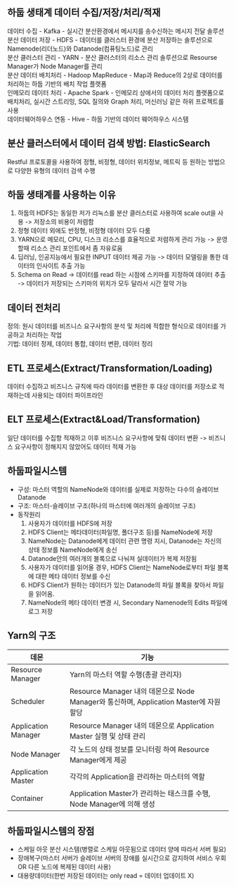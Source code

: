 ## 하둡 생태계 데이터 수집/저장/처리/적재
데이터 수집 - Kafka - 실시간 분산환경에서 메시지를 송수신하는 메시지 전달 솔루션<br>
분산 데이터 저장 - HDFS - 데이터를 클러스터 환경에 분산 저장하는 솔루션으로 Namenode(리더노드)와 Datanode(컴퓨팅노드)로 관리<br>
분산 클러스터 관리 - YARN - 분산 클러스터의 리소스 관리 솔루션으로 Resourse Manager가 Node Manager를 관리<br>
분산 데이터 배치처리 - Hadoop MapReduce - Map과 Reduce의 2상로 데이터를 처리하는 하둡 기반의 배치 작업 플랫폼<br>
인메모리 데이터 처리 - Apache Spark - 인메모리 상에서의 데이터 처리 플랫폼으로 배치처리, 실시간 스트리밍, SQL 질의와 Graph 처리, 머신러닝 같은 하위 프로젝트를 사용<br>
데이터웨어하우스 연동 - Hive - 하둡 기반의 데이터 웨어하우스 시스템<br>

## 분산 클러스터에서 데이터 검색 방법: ElasticSearch
Restful 프로토콜을 사용하여 정형, 비정형, 데이터 위치정보, 메트릭 등 원하는 방법으로 다양한 유형의 데이터 검색 수행

## 하둡 생태계를 사용하는 이유
1. 하둡의 HDFS는 동일한 저가 리눅스를 분산 클러스터로 사용하여 scale out을 사용 -> 저장소의 비용이 저렴함
2. 정형 데이터 외에도 반정형, 비정형 데이터 모두 다룸
3. YARN으로 메모리, CPU, 디스크 리소스를 효율적으로 저렴하게 관리 가능 -> 운영할때 리소스 관리 포인트에서 좀 자유로움
4. 딥러닝, 인공지능에서 필요한 INPUT 데이터 제공 가능 -> 데이터 모델링을 통한 데이터의 인사이트 추출 가능
5. Schema on Read -> 데이터를 read 하는 시점에 스키마를 지정하여 데이터 추출 -> 데이터가 저장되는 스키마의 위치가 모두 달라서 시간 절약 가능

## 데이터 전처리
정의: 원시 데이터를 비즈니스 요구사항의 분석 및 처리에 적합한 형식으로 데이터를 가공하고 처리하는 작업<br>
기법: 데이터 정제, 데이터 통합, 데이터 변환, 데이터 정리

## ETL 프로세스(Extract/Transformation/Loading)
데이터 수집하고 비즈니스 규칙에 따라 데이터를 변환한 후 대상 데이터를 저장소로 적재하는데 사용되는 데이터 파이프라인

## ELT 프로세스(Extract&Load/Transformation)
일단 데이터를 수집항 적재하고 이후 비즈니스 요구사항에 맞춰 데이터 변환 -> 비즈니스 요구사항이 정해지지 않았어도 데이터 적재 가능

## 하둡파일시스템
- 구성: 마스터 역할의 NameNode와 데이터를 실제로 저장하는 다수의 슬레이브 Datanode
- 구조: 마스터-슬레이브 구조(하나의 마스터에 여러개의 슬레이브 구조)
- 동작원리
  1. 사용자가 데이터를 HDFS에 저장
  2. HDFS Client는 메타데이터(파일명, 폴더구조 등)를 NameNode에 저장
  3. NameNode는 Datanode에게 데이터 관련 명령 지시,  Datanode는 자신의 상태 정보를 NameNode에게 송신
  4. Datanode안의 여러개의 블록으로 나눠져 실데이터가 복제 저장됨
  5. 사용자가 데이터를 읽어올 경우, HDFS Client는 NameNode로부터 파일 블록에 대한 메타 데이터 정보를 수신
  6. HDFS Client가 원하는 데이터가 있는 Datanode의 파일 블록을 찾아서 파일을 읽어옴.
  7. NameNode의 메타 데이터 변경 시, Secondary Namenode의 Edits 파일에 로그 저장
 
## Yarn의 구조
|데몬|기능|
|------|---|
|Resource Manager|Yarn의 마스터 역할 수행(총괄 관리자)|
|Scheduler|Resource Manager 내의 데몬으로 Node Manager와 통신하며, Application Master에 자원 할당|
|Application Manager|Resource Manager 내의 데몬으로 Application Master 실행 및 상태 관리|
|Node Manager|각 노드의 상태 정보를 모니터링 하여 Resource Manager에게 제공|
|Application Master|각각의 Application을 관리하는 마스터의 역할|
|Container|Application Master가 관리하는 태스크를 수행, Node Manager에 의해 생성|

## 하둡파일시스템의 장점
- 스케일 아웃 분산 시스템(병렬로 스케일 아웃됨으로 데이터 양에 따라서 서버 필요)
- 장애복구(마스터 서버가 슬레이브 서버의 장애를 실시간으로 감지하여 서비스 우회 OR 다른 노드에 복제된 데이터 사용)
- 대용량데이터(한번 저장된 데이터는 only read = 데이터 업데이트 X)


